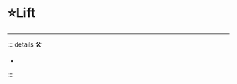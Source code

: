# ⭐<labor>Lift</labor>

---

<!-- =================================================== -->
<!-- =================================================== -->
<!-- =================================================== -->
<!-- =================================================== -->
<!-- =================================================== -->
::: details 🛠

-

:::